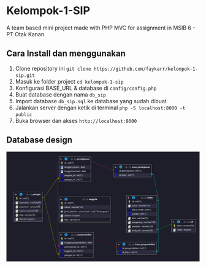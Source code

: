 # Kelompok-1-SIP
A team based mini project made with PHP MVC for assignment in MSIB 6 - PT Otak Kanan

## Cara Install dan menggunakan
1. Clone repository ini `git clone https://github.com/faykarr/kelompok-1-sip.git`
2. Masuk ke folder project `cd kelompok-1-sip`
3. Konfigurasi BASE_URL & database di `config/config.php`
4. Buat database dengan nama `db_sip`
5. Import database `db_sip.sql` ke database yang sudah dibuat
6. Jalankan server dengan ketik di terminal `php -S localhost:8000 -t public`
7. Buka browser dan akses `http://localhost:8000`

## Database design
<!-- Add img in public/db-design.png -->
![Database Design](./public/img/db-design.png)